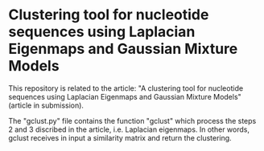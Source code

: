 # Clustering tool for nucleotide sequences using Laplacian Eigenmaps and Gaussian Mixture Models

This repository is related to the article: "A clustering tool for nucleotide sequences using Laplacian Eigenmaps and Gaussian Mixture Models" (article in submission).

The "gclust.py" file contains the function "gclust" which process the steps 2 and 3 discribed in the article, i.e. Laplacian eigenmaps. In other words, gclust receives in input a similarity matrix and return the clustering.

